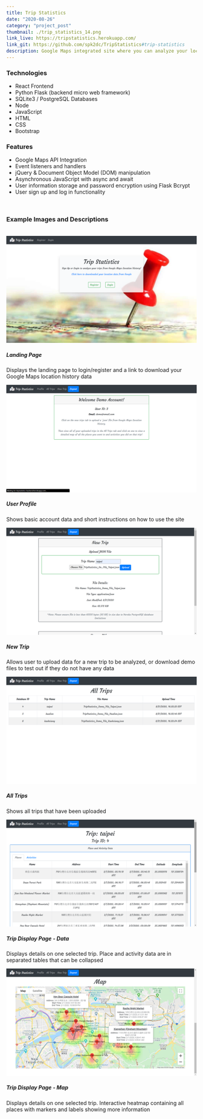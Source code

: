 ```yaml
---
title: Trip Statistics
date: "2020-08-26"
category: "project_post"
thumbnail: ./trip_statistics_14.png
link_live: https://tripstatistics.herokuapp.com/
link_git: https://github.com/spk2dc/TripStatistics#trip-statistics
description: Google Maps integrated site where you can analyze your location history data and see an overview of where you visited and what you did on your last trip.
---
```


### Technologies

- React Frontend
- Python Flask (backend micro web framework)
- SQLite3 / PostgreSQL Databases
- Node
- JavaScript
- HTML
- CSS
- Bootstrap

### Features

- Google Maps API Integration
- Event listeners and handlers
- jQuery & Document Object Model (DOM) manipulation
- Asynchronous JavaScript with async and await
- User information storage and password encryption using Flask Bcrypt
- User sign up and log in functionality

<br />

### Example Images and Descriptions

<br />

<div class="card bg-light mb-3 p-2">
  <img class="card-img-top border my-1" src="./trip_statistics_1.png" alt="trip_statistics">
  <div class="card-body">
    <h5 class="card-title">Landing Page</h5>
    <p class="card-text">Displays the landing page to login/register and a link to download your Google Maps location history data</p>
  </div>
</div>

<div class="card bg-light mb-3 p-2">
  <img class="card-img-top border my-1" src="./trip_statistics_4.png" alt="trip_statistics">
  <div class="card-body">
    <h5 class="card-title">User Profile</h5>
    <p class="card-text">Shows basic account data and short instructions on how to use the site</p>
  </div>
</div>

<div class="card bg-light mb-3 p-2">
  <img class="card-img-top border my-1" src="./trip_statistics_6.png" alt="trip_statistics">
  <div class="card-body">
    <h5 class="card-title">New Trip</h5>
    <p class="card-text">Allows user to upload data for a new trip to be analyzed, or download demo files to test out if they do not have any data</p>
  </div>
</div>

<div class="card bg-light mb-3 p-2">
  <img class="card-img-top border my-1" src="./trip_statistics_7.png" alt="trip_statistics">
  <div class="card-body">
    <h5 class="card-title">All Trips</h5>
    <p class="card-text">Shows all trips that have been uploaded</p>
  </div>
</div>

<div class="card bg-light mb-3 p-2">
  <img class="card-img-top border my-1" src="./trip_statistics_8.png" alt="trip_statistics">
  <div class="card-body">
    <h5 class="card-title">Trip Display Page - Data</h5>
    <p class="card-text">Displays details on one selected trip. Place and activity data are in separated tables that can be collapsed</p>
  </div>
</div>

<div class="card bg-light mb-3 p-2">
  <img class="card-img-top border my-1" src="./trip_statistics_14.png" alt="trip_statistics">
  <div class="card-body">
    <h5 class="card-title">Trip Display Page - Map</h5>
    <p class="card-text">Displays details on one selected trip. Interactive heatmap containing all places with markers and labels showing more information</p>
  </div>
</div>
